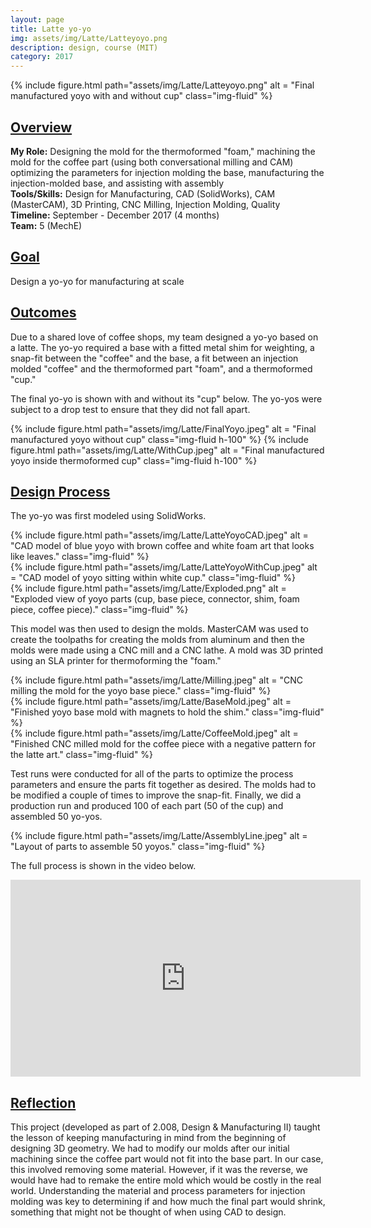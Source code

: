 ```yaml
---
layout: page
title: Latte yo-yo
img: assets/img/Latte/Latteyoyo.png
description: design, course (MIT)
category: 2017
---
```

<div class="row">
    <div class="w-50 p-3" style="margin:auto">
        {% include figure.html path="assets/img/Latte/Latteyoyo.png" alt = "Final manufactured yoyo with and without cup" class="img-fluid" %}
    </div>
</div>

## <u>Overview</u>
**My Role:** Designing the mold for the thermoformed "foam," machining the mold for the coffee part (using both conversational milling and CAM) optimizing the parameters for injection molding the base, manufacturing the injection-molded base, and assisting with assembly  
**Tools/Skills:** Design for Manufacturing, CAD (SolidWorks), CAM (MasterCAM), 3D Printing, CNC Milling, Injection Molding, Quality  
**Timeline:** September - December 2017 (4 months)    
**Team:** 5 (MechE) 

## <u>Goal</u>
Design a yo-yo for manufacturing at scale  

## <u>Outcomes</u>
Due to a shared love of coffee shops, my team designed a yo-yo based on a latte. The yo-yo required a base with a fitted metal shim for weighting, a snap-fit between the "coffee" and the base, a fit between an injection molded "coffee" and the thermoformed part "foam", and a thermoformed "cup."

The final yo-yo is shown with and without its "cup" below. The yo-yos were subject to a drop test to ensure that they did not fall apart.
<div class="row">
        {% include figure.html path="assets/img/Latte/FinalYoyo.jpeg" alt = "Final manufactured yoyo without cup" class="img-fluid h-100" %}
        {% include figure.html path="assets/img/Latte/WithCup.jpeg" alt = "Final manufactured yoyo inside thermoformed cup" class="img-fluid h-100" %}
</div>

## <u>Design Process</u>
The yo-yo was first modeled using SolidWorks.
<div class="row">
    <div class="col-sm mt-3 mt-md-0">
        {% include figure.html path="assets/img/Latte/LatteYoyoCAD.jpeg" alt = "CAD model of blue yoyo with brown coffee and white foam art that looks like leaves." class="img-fluid" %}
    </div>
    <div class="col-sm mt-3 mt-md-0">
        {% include figure.html path="assets/img/Latte/LatteYoyoWithCup.jpeg" alt = "CAD model of yoyo sitting within white cup." class="img-fluid" %}
    </div>
</div>
<div class="row">
    <div class="col-sm mt-3 mt-md-0">
        {% include figure.html path="assets/img/Latte/Exploded.png" alt = "Exploded view of yoyo parts (cup, base piece, connector, shim, foam piece, coffee piece)." class="img-fluid" %}
    </div>
</div>

This model was then used to design the molds. MasterCAM was used to create the toolpaths for creating the molds from aluminum and then the molds were made using
a CNC mill and a CNC lathe. A mold was 3D printed using an SLA printer for thermoforming the "foam." 
<div class="row">
    <div class="col-sm mt-3 mt-md-0">
        {% include figure.html path="assets/img/Latte/Milling.jpeg" alt = "CNC milling the mold for the yoyo base piece." class="img-fluid" %}
    </div>
    <div class="col-sm mt-3 mt-md-0">
        {% include figure.html path="assets/img/Latte/BaseMold.jpeg" alt = "Finished yoyo base mold with magnets to hold the shim." class="img-fluid" %}
    </div>
    <div class="col-sm mt-3 mt-md-0">
        {% include figure.html path="assets/img/Latte/CoffeeMold.jpeg" alt = "Finished CNC milled mold for the coffee piece with a negative pattern for the latte art." class="img-fluid" %}
    </div>
</div>

Test runs were conducted for all of the parts to optimize the process parameters and ensure the parts fit together as desired. The molds had to be 
modified a couple of times to improve the snap-fit. Finally, we did a production run and produced 100 of each part (50 of the cup) and assembled
50 yo-yos.
<div class="row">
    <div class="col-sm mt-3 mt-md-0">
        {% include figure.html path="assets/img/Latte/AssemblyLine.jpeg" alt = "Layout of parts to assemble 50 yoyos." class="img-fluid" %}
    </div>
</div>

The full process is shown in the video below.
<div align="center">
<iframe width="560" height="315" src="https://www.youtube.com/embed/UWJcgpvfgeg" frameborder="0" allow="accelerometer; autoplay; encrypted-media; gyroscope; picture-in-picture" allowfullscreen></iframe>
</div>

## <u>Reflection</u>
This project (developed as part of 2.008, Design & Manufacturing II) taught the lesson of keeping manufacturing in mind from the beginning of designing 3D geometry. We had to modify our molds after our initial machining since the coffee part would not fit into the base part. In our case, this involved removing some material. However, if it was the reverse, we would have had to remake the entire mold which would be costly in the real world. Understanding the material and process parameters for injection molding was key to determining if and how much the final part would shrink, something that might not be thought of when using CAD to design. 
